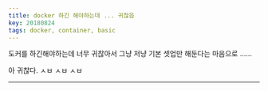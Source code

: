 ```yaml
---
title: docker 하긴 해야하는데 ... 귀찮음
key: 20180824
tags: docker, container, basic
---
```


도커를 하긴해야하는데 너무 귀찮아서 그냥 저냥 기본 셋업만 해둔다는 마음으로 ......

<!-- more -->

아 귀찮다. ㅅㅂ ㅅㅂ ㅅㅂ


---
